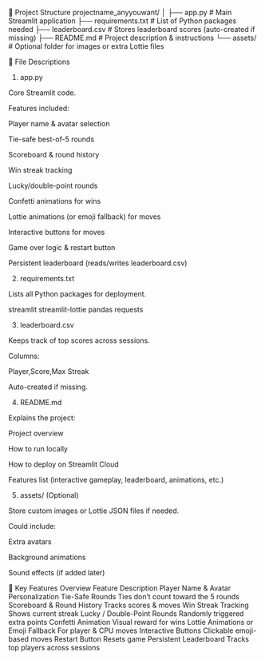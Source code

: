 
📁 Project Structure
projectname_anyyouwant/
│
├── app.py                 # Main Streamlit application
├── requirements.txt       # List of Python packages needed
├── leaderboard.csv        # Stores leaderboard scores (auto-created if missing)
├── README.md              # Project description & instructions
└── assets/                # Optional folder for images or extra Lottie files

📌 File Descriptions
1. app.py

Core Streamlit code.

Features included:

Player name & avatar selection

Tie-safe best-of-5 rounds

Scoreboard & round history

Win streak tracking

Lucky/double-point rounds

Confetti animations for wins

Lottie animations (or emoji fallback) for moves

Interactive buttons for moves

Game over logic & restart button

Persistent leaderboard (reads/writes leaderboard.csv)

2. requirements.txt

Lists all Python packages for deployment.

streamlit
streamlit-lottie
pandas
requests

3. leaderboard.csv

Keeps track of top scores across sessions.

Columns:

Player,Score,Max Streak


Auto-created if missing.

4. README.md

Explains the project:

Project overview

How to run locally

How to deploy on Streamlit Cloud

Features list (interactive gameplay, leaderboard, animations, etc.)

5. assets/ (Optional)

Store custom images or Lottie JSON files if needed.

Could include:

Extra avatars

Background animations

Sound effects (if added later)

📌 Key Features Overview
Feature	Description
Player Name & Avatar	Personalization
Tie-Safe Rounds	Ties don’t count toward the 5 rounds
Scoreboard & Round History	Tracks scores & moves
Win Streak Tracking	Shows current streak
Lucky / Double-Point Rounds	Randomly triggered extra points
Confetti Animation	Visual reward for wins
Lottie Animations or Emoji Fallback	For player & CPU moves
Interactive Buttons	Clickable emoji-based moves
Restart Button	Resets game
Persistent Leaderboard	Tracks top players across sessions
